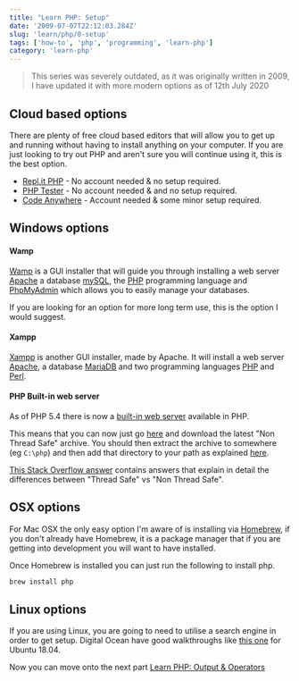 ```yaml
---
title: "Learn PHP: Setup"
date: '2009-07-07T22:12:03.284Z'
slug: 'learn/php/0-setup'
tags: ['how-to', 'php', 'programming', 'learn-php']
category: 'learn-php'
---
```

> This series was severely outdated, as it was originally written in 2009, I have updated it with more modern options as of 12th July 2020

## Cloud based options
There are plenty of free cloud based editors that will allow you to get up and running without having to install anything on your computer. If you are just looking to try out PHP and aren't sure you will continue using it, this is the best option.

- [Repl.it PHP](https://repl.it/languages/php) - No account needed & no setup required.
- [PHP Tester](http://phptester.net/) - No account needed & and no setup required.
- [Code Anywhere](https://codeanywhere.com/) - Account needed & some minor setup required.

## Windows options

#### Wamp
[Wamp](https://www.wampserver.com/) is a GUI installer that will guide you through installing a web server [Apache](https://httpd.apache.org/) a database [mySQL](https://www.mysql.com/), the [PHP](https://php.net/) programming language and [PhpMyAdmin](https://www.phpmyadmin.net/) which allows you to easily manage your databases. 

If you are looking for an option for more long term use, this is the option I would suggest.


#### Xampp
[Xampp](https://www.apachefriends.org/index.html) is another GUI installer, made by Apache. It will install a web server [Apache](https://httpd.apache.org/), a database [MariaDB](https://mariadb.org/) and two programming languages [PHP](https://php.net/) and [Perl](https://www.perl.org/).

#### PHP Built-in web server
As of PHP 5.4 there is now a [built-in web server](https://www.php.net/manual/en/features.commandline.webserver.php) available in PHP. 

This means that you can now just go [here](https://windows.php.net/download/) and download the latest "Non Thread Safe" archive. You should then extract the archive to somewhere (eg `C:\php`) and then add that directory to your path as explained [here](https://www.php.net/manual/en/faq.installation.php#faq.installation.addtopath). 

[This Stack Overflow answer](https://stackoverflow.com/questions/1623914/what-is-thread-safe-or-non-thread-safe-in-php) contains answers that explain in detail the differences between "Thread Safe" vs "Non Thread Safe". 

## OSX options

For Mac OSX the only easy option I'm aware of is installing via [Homebrew](https://brew.sh/), if you don't already have Homebrew, it is a package manager that if you are getting into development you will want to have installed.

Once Homebrew is installed you can just run the following to install php.

```bash
brew install php
```

## Linux options
If you are using Linux, you are going to need to utilise a search engine in order to get setup. Digital Ocean have good walkthroughs like [this one](https://www.digitalocean.com/community/tutorials/how-to-install-linux-apache-mysql-php-lamp-stack-ubuntu-18-04) for Ubuntu 18.04.

Now you can move onto the next part [Learn PHP: Output & Operators](/blog/learn/php/1/output-and-operators)